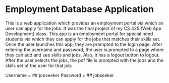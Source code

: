# Employment Database Application
This is a web application which provides an employment portal via which an user can apply for the jobs.
It was the final project of my CS 425 (Web App Development) class. This app is an employment portal for special need students
via which they can apply for the jobs that matches their skills set. Once the user launches this app, they are prompted to the login page.
After entering the username and password, the user is prompted to a page where they can add and see skills and jobs. 
Also, it has a logout button to logout. After the user selects the jobs, the pdf file is prompted with the jobs and the skills set of the user for that job.

Username = ## jobseeker
Password = ## jobseeker
